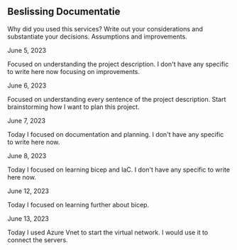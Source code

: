 ## Beslissing Documentatie

Why did you used this services? Write out your considerations and substantiate your decisions. Assumptions and improvements.

June 5, 2023

Focused on understanding the project description. I don't have any specific to write here now focusing on improvements.

June 6, 2023

Focused on understanding every sentence of the project description. Start brainstorming how I want to plan this project.

June 7, 2023

Today I focused on documentation and planning. I don't have any specific to write here now.

June 8, 2023

Today I focused on learning bicep and IaC. I don't have any specific to write here now.

June 12, 2023

Today I focused on learning further about bicep.

June 13, 2023

Today I used Azure Vnet to start the virtual network. I would use it to connect the servers.
